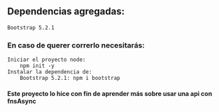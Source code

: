 ## Dependencias agregadas:
    Bootstrap 5.2.1

### En caso de querer correrlo necesitarás:
    Iniciar el proyecto node:
        npm init -y
    Instalar la dependencia de:
        Bootstrap 5.2.1: npm i bootstrap

#### Este proyecto lo hice con fin de aprender más sobre usar una api con fnsAsync 
